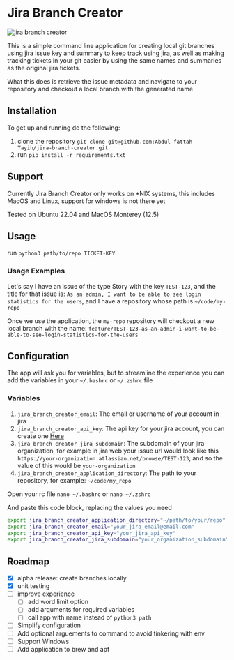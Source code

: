 # Jira Branch Creator
![jira branch creator](https://user-images.githubusercontent.com/47541643/181919365-8d18f52f-f87b-42ac-9f6c-9f8f2fba27f4.gif)

This is a simple command line application for creating local git branches using jira issue key and summary to keep track using jira, as well as making tracking tickets in your git easier by using the same names and summaries as the original jira tickets.

What this does is retrieve the issue metadata and navigate to your repository and checkout a local branch with the generated name

## Installation
To get up and running do the following:

1. clone the repository `git clone git@github.com:Abdul-fattah-Tayih/jira-branch-creator.git`
2. run `pip install -r requirements.txt`

## Support
Currently Jira Branch Creator only works on *NIX systems, this includes MacOS and Linux, support for windows is not there yet

Tested on Ubuntu 22.04 and MacOS Monterey (12.5)

## Usage
run `python3 path/to/repo TICKET-KEY`

### Usage Examples
Let's say I have an issue of the type Story with the key `TEST-123`, and the title for that issue is: `As an admin, I want to be able to see login statistics for the users`, and I have a repository whose path is `~/code/my-repo`

Once we use the application, the `my-repo` repository will checkout a new local branch with the name: `feature/TEST-123-as-an-admin-i-want-to-be-able-to-see-login-statistics-for-the-users`

## Configuration
The app will ask you for variables, but to streamline the experience you can add the variables in your `~/.bashrc` or `~/.zshrc` file

### Variables
1. `jira_branch_creator_email`: The email or username of your account in jira
2. `jira_branch_creator_api_key`: The api key for your jira account, you can create one [Here](https://id.atlassian.com/manage-profile/security/api-tokens)
3. `jira_branch_creator_jira_subdomain`: The subdomain of your jira organization, for example in jira web your issue url would look like this `https://your-organization.atlassian.net/browse/TEST-123`, and so the value of this would be `your-organization`
4. `jira_branch_creator_application_directory`: The path to your repository, for example: `~/code/my_repo`

Open your rc file `nano ~/.bashrc` or `nano ~/.zshrc`

And paste this code block, replacing the values you need
```bash
export jira_branch_creator_application_directory="~/path/to/your/repo"
export jira_branch_creator_email="your_jira_email@email.com"
export jira_branch_creator_api_key="your_jira_api_key"
export jira_branch_creator_jira_subdomain="your_organization_subdomain"
```

## Roadmap
- [x] alpha release: create branches locally
- [x] unit testing
- [ ] improve experience
    - [ ] add word limit option
    - [ ] add arguments for required variables
    - [ ] call app with name instead of `python3 path`
- [ ] Simplify configuration
- [ ] Add optional arguements to command to avoid tinkering with env
- [ ] Support Windows
- [ ] Add application to brew and apt
